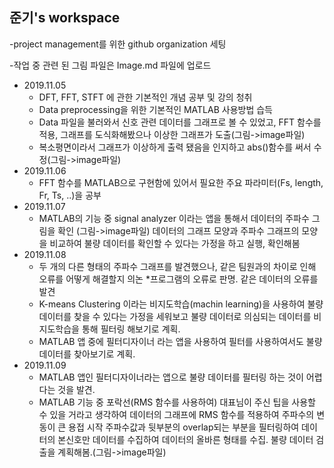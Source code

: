 ## 준기's workspace

-project management를 위한 github organization 세팅

-작업 중 관련 된 그림 파일은 Image.md 파일에 업로드

- 2019.11.05
    - DFT, FFT, STFT 에 관한 기본적인 개념 공부 및 강의 청취
    - Data preprocessing을 위한 기본적인 MATLAB 사용방법 습득
    - Data 파일을 불러와서 신호 관련 데이터를 그래프로 볼 수 있었고, FFT 함수를 적용, 그래프를 도식화해봤으나 이상한 그래프가 도출(그림->image파일)
    - 복소평면이라서 그래프가 이상하게 출력 됐음을 인지하고 abs()함수를 써서 수정(그림->image파일)
- 2019.11.06
    - FFT 함수를 MATLAB으로 구현함에 있어서 필요한 주요 파라미터(Fs, length, Fr, Ts, ..)을 공부
- 2019.11.07
    - MATLAB의 기능 중 signal analyzer 이라는 앱을 통해서 데이터의 주파수 그림을 확인      (그림->image파일)
      데이터의 그래프 모양과 주파수 그래프의 모양을 비교하여 불량 데이터를 확인할 수 있다는 가정을 하고 실행, 확인해봄
- 2019.11.08
    - 두 개의 다른 형태의 주파수 그래프를 발견했으나, 같은 팀원과의 차이로 인해 오류를 어떻게 해결할지 의논 
    *프로그램의 오류로 판명. 같은 데이터의 오류를 발견
    - K-means Clustering 이라는 비지도학습(machin learning)을 사용하여 불량 데이터를 찾을 수 
    있다는 가정을 세워보고 불량 데이터로 의심되는 데이터를 비지도학습을 통해 필터링 해보기로 계획.
    - MATLAB 앱 중에 필터디자이너 라는 앱을 사용하여 필터를 사용하여서도 불량 데이터를 찾아보기로 계획.
- 2019.11.09
    - MATLAB 앱인 필터디자이너라는 앱으로 불량 데이터를 필터링 하는 것이 어렵다는 것을 발견.
    - MATLAB 기능 중 포락선(RMS 함수를 사용하여) 대표님이 주신 팁을 사용할 수 있을 거라고 생각하여
    데이터의 그래프에 RMS 함수를 적용하여 주파수의 변동이 큰 용접 시작 주파수값과 뒷부분의 overlap되는 부분을 필터링하여 데이터의 본신호만 데이터를 수집하여 데이터의 올바른 형태를 수집. 불량 데이터 검출을 계획해봄.(그림->image파일)
